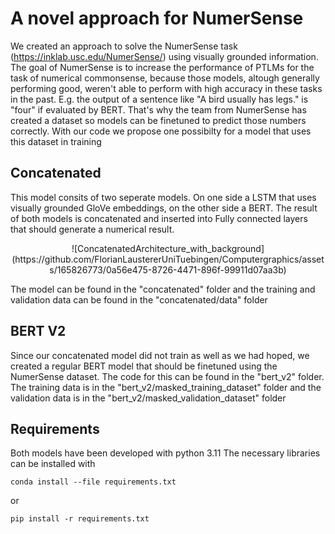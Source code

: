 # A novel approach for NumerSense
We created an approach to solve the NumerSense task (https://inklab.usc.edu/NumerSense/) using visually grounded information. 
The goal of NumerSense is to increase the performance of PTLMs for the task of numerical commonsense, because those models, altough generally performing good, weren't able to perform with high accuracy in these tasks in the past. 
E.g. the output of a sentence like "A bird usually has <MASK> legs." is "four" if evaluated by BERT. That's why the team from NumerSense has created a dataset so models can be finetuned to predict those numbers correctly.
With our code we propose one possibilty for a model that uses this dataset in training

## Concatenated
This model consits of two seperate models. On one side a LSTM that uses visually grounded GloVe embeddings, on the other side a BERT. 
The result of both models is concatenated and inserted into Fully connected layers that should generate a numerical result.
<p align="center">
![ConcatenatedArchitecture_with_background](https://github.com/FlorianLaustererUniTuebingen/Computergraphics/assets/165826773/0a56e475-8726-4471-896f-99911d07aa3b)
</p>
The model can be found in the "concatenated" folder and the training and validation data can be found in the "concatenated/data" folder

## BERT V2
Since our concatenated model did not train as well as we had hoped, we created a regular BERT model that should be finetuned using the NumerSense dataset. 
The code for this can be found in the "bert_v2" folder. The training data is in the "bert_v2/masked_training_dataset" folder and the validation data is in the "bert_v2/masked_validation_dataset" folder

## Requirements
Both models have been developed with python 3.11
The necessary libraries can be installed with
```
conda install --file requirements.txt
```
or
```
pip install -r requirements.txt
```
